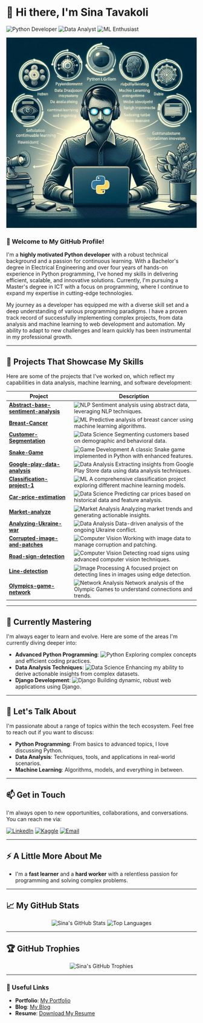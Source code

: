 # 👋 Hi there, I'm Sina Tavakoli

![Python Developer](https://img.shields.io/badge/Python_Developer-%2336BCF7?style=for-the-badge&logo=python&logoColor=white)
![Data Analyst](https://img.shields.io/badge/Data_Analyst-%23F7DF1E?style=for-the-badge&logo=data%20analyst&logoColor=white)
![ML Enthusiast](https://img.shields.io/badge/ML_Enthusiast-%23FF6F61?style=for-the-badge&logo=machine%20learning&logoColor=white)

![Banner](https://github.com/sntk-76/sntk-76/blob/main/assets/_57475d54-6d09-41bd-a96a-4d116609c547.jfif)

### 🚀 Welcome to My GitHub Profile!

I'm a **highly motivated Python developer** with a robust technical background and a passion for continuous learning. With a Bachelor's degree in Electrical Engineering and over four years of hands-on experience in Python programming, I've honed my skills in delivering efficient, scalable, and innovative solutions. Currently, I'm pursuing a Master's degree in ICT with a focus on programming, where I continue to expand my expertise in cutting-edge technologies.

My journey as a developer has equipped me with a diverse skill set and a deep understanding of various programming paradigms. I have a proven track record of successfully implementing complex projects, from data analysis and machine learning to web development and automation. My ability to adapt to new challenges and learn quickly has been instrumental in my professional growth.

---

## 🔭 Projects That Showcase My Skills

Here are some of the projects that I've worked on, which reflect my capabilities in data analysis, machine learning, and software development:

| **Project** | **Description** |
|-------------|-----------------|
| [**Abstract-base-sentiment-analysis**](https://github.com/sntk-76/Abstract-base-sentiment-analysis) | ![NLP](https://img.shields.io/badge/-NLP-blue) Sentiment analysis using abstract data, leveraging NLP techniques. |
| [**Breast-Cancer**](https://github.com/sntk-76/Breast-Cancer) | ![ML](https://img.shields.io/badge/-Machine%20Learning-red) Predictive analysis of breast cancer using machine learning algorithms. |
| [**Customer-Segmentation**](https://github.com/sntk-76/Customer-Segmentation) | ![Data Science](https://img.shields.io/badge/-Data%20Science-orange) Segmenting customers based on demographic and behavioral data. |
| [**Snake-Game**](https://github.com/sntk-76/Snake-Game) | ![Game Development](https://img.shields.io/badge/-Game%20Development-green) A classic Snake game implemented in Python with enhanced features. |
| [**Google-play-data-analysis**](https://github.com/sntk-76/google-play-data-analysis) | ![Data Analysis](https://img.shields.io/badge/-Data%20Analysis-yellow) Extracting insights from Google Play Store data using data analysis techniques. |
| [**Classification-project-1**](https://github.com/sntk-76/Classification-project-1) | ![ML](https://img.shields.io/badge/-Machine%20Learning-red) A comprehensive classification project exploring different machine learning models. |
| [**Car-price-estimation**](https://github.com/sntk-76/car-price-estimation) | ![Data Science](https://img.shields.io/badge/-Data%20Science-orange) Predicting car prices based on historical data and feature analysis. |
| [**Market-analyze**](https://github.com/sntk-76/Market-analyze) | ![Market Analysis](https://img.shields.io/badge/-Market%20Analysis-purple) Analyzing market trends and generating actionable insights. |
| [**Analyzing-Ukraine-war**](https://github.com/sntk-76/analyzing-Ukraine-war) | ![Data Analysis](https://img.shields.io/badge/-Data%20Analysis-yellow) Data-driven analysis of the ongoing Ukraine conflict. |
| [**Corrupted-image-and-patches**](https://github.com/sntk-76/corrupted-image-and-patches) | ![Computer Vision](https://img.shields.io/badge/-Computer%20Vision-blue) Working with image data to manage corruption and patching. |
| [**Road-sign-detection**](https://github.com/sntk-76/road-sign-detection) | ![Computer Vision](https://img.shields.io/badge/-Computer%20Vision-blue) Detecting road signs using advanced computer vision techniques. |
| [**Line-detection**](https://github.com/sntk-76/line-detection) | ![Image Processing](https://img.shields.io/badge/-Image%20Processing-lightblue) A focused project on detecting lines in images using edge detection. |
| [**Olympics-game-network**](https://github.com/sntk-76/olympics-game-network) | ![Network Analysis](https://img.shields.io/badge/-Network%20Analysis-violet) Network analysis of the Olympic Games to understand connections and trends. |

---

## 🌱 Currently Mastering

I'm always eager to learn and evolve. Here are some of the areas I'm currently diving deeper into:

- **Advanced Python Programming**: ![Python](https://img.shields.io/badge/-Python-blue) Exploring complex concepts and efficient coding practices.
- **Data Analysis Techniques**: ![Data Science](https://img.shields.io/badge/-Data%20Science-orange) Enhancing my ability to derive actionable insights from complex datasets.
- **Django Development**: ![Django](https://img.shields.io/badge/-Django-green) Building dynamic, robust web applications using Django.

---

## 💬 Let's Talk About

I'm passionate about a range of topics within the tech ecosystem. Feel free to reach out if you want to discuss:

- **Python Programming**: From basics to advanced topics, I love discussing Python.
- **Data Analysis**: Techniques, tools, and applications in real-world scenarios.
- **Machine Learning**: Algorithms, models, and everything in between.

---

## 📫 Get in Touch

I'm always open to new opportunities, collaborations, and conversations. You can reach me via:

[![LinkedIn](https://img.shields.io/badge/-LinkedIn-blue?style=flat&logo=Linkedin&logoColor=white)](https://www.linkedin.com/in/sina-tavakoli-b25ba6224/)
[![Kaggle](https://img.shields.io/badge/-Kaggle-blue?style=flat&logo=Kaggle&logoColor=white)](https://www.kaggle.com/sinatavakoli)
[![Email](https://img.shields.io/badge/Email-D14836?style=flat&logo=gmail&logoColor=white)](mailto:sina.tvk.1997@gmail.com)

---

## ⚡ A Little More About Me

- I'm a **fast learner** and a **hard worker** with a relentless passion for programming and solving complex problems.

---

## 📈 My GitHub Stats

<p align="center">
  <img src="https://github-readme-stats.vercel.app/api?username=sntk-76&show_icons=true&theme=radical" alt="Sina's GitHub Stats" />
  <img src="https://github-readme-stats.vercel.app/api/top-langs/?username=sntk-76&layout=compact&theme=radical" alt="Top Languages" />
</p>

---

## 🏆 GitHub Trophies

<p align="center">
  <img src="https://github-profile-trophy.vercel.app/?username=sntk-76&theme=radical" alt="Sina's GitHub Trophies" />
</p>

---

### 🔗 Useful Links

- **Portfolio**: [My Portfolio](#)
- **Blog**: [My Blog](#)
- **Resume**: [Download My Resume](https://github.com/sntk-76/sntk-76/blob/main/assets/O_resume.pdf)
